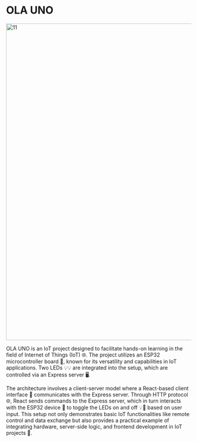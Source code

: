 
# OLA UNO

<img width="860" alt="11" src="https://github.com/moshdev2213/Ola-Uno/assets/103739510/afe981d8-fbc1-49bd-92ae-dd7e217dc690">


OLA UNO is an IoT project designed to facilitate hands-on learning in the field of Internet of Things (IoT) 🌐. The project utilizes an ESP32 microcontroller board 🤖, known for its versatility and capabilities in IoT applications. Two LEDs 💡💡 are integrated into the setup, which are controlled via an Express server 🖥️.

The architecture involves a client-server model where a React-based client interface 📱 communicates with the Express server. Through HTTP protocol 🌐, React sends commands to the Express server, which in turn interacts with the ESP32 device 🤖 to toggle the LEDs on and off 💡🔄 based on user input. This setup not only demonstrates basic IoT functionalities like remote control and data exchange but also provides a practical example of integrating hardware, server-side logic, and frontend development in IoT projects 🚀.